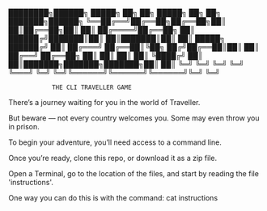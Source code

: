 ████████╗██████╗  █████╗ ██╗   ██╗ █████╗ ██╗     ██╗     ███████╗██████╗
╚══██╔══╝██╔══██╗██╔══██╗██║   ██║██╔══██╗██║     ██║     ██╔════╝██╔══██╗
   ██║   ██████╔╝███████║██║   ██║███████║██║     ██║     █████╗  ██████╔╝
   ██║   ██╔═══╝ ██╔══██║╚██╗ ██╔╝██╔══██║██║     ██║     ██╔══╝  ██╔══██╗
   ██║   ██║     ██║  ██║ ╚████╔╝ ██║  ██║███████╗███████╗███████╗██║  ██║
   ╚═╝   ╚═╝     ╚═╝  ╚═╝  ╚═══╝  ╚═╝  ╚═╝╚══════╝╚══════╝╚══════╝╚═╝  ╚═╝
   
                THE CLI TRAVELLER GAME
   
There’s a journey waiting for you in the world of Traveller.

But beware — not every country welcomes you. Some may even throw you in prison.

To begin your adventure, you’ll need access to a command line.

Once you’re ready, clone this repo, or download it as a zip file.

Open a Terminal, go to the location of the files, and start by reading the file 'instructions'.

One way you can do this is with the command:
cat instructions
